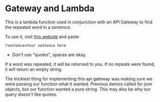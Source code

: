 # Gateway and Lambda

This is a lambda function used in conjunction with an API Gateway to find the repeated word in a sentence. 

To use it, visit [this website](https://g52p96cylk.execute-api.us-east-2.amazonaws.com/repeatedWord/) and paste

    ?sentence=Your sentence here
    
* Don't use "quotes", spaces are okay.

If a word was repeated, it will be returned to you. If no repeats were found, it will return an empty string. 



The trickiest thing for implementing this api gateway was making sure we were passing our function what it wanted. Previous demos called for json objects, but our function wanted a pure string. This may also be why our query doesn't like quotes. 
